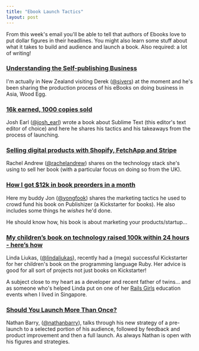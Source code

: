 ```yaml
---
title: "Ebook Launch Tactics"
layout: post
---
```


From this week's email you'll be able to tell that authors of Ebooks love to put dollar figures in their headlines. You might also learn some stuff about what it takes to build and audience and launch a book. Also required: a lot of writing!

### [Understanding the Self-publishing Business](http://drt.fm/office-hours/derek-sivers/)

I'm actually in New Zealand visiting Derek ([@sivers](http://twitter.com/sivers)) at the moment and he's been sharing the production process of his eBooks on doing business in Asia, Wood Egg.

### [16k earned, 1000 copies sold](http://joshuaearl.com/selfpublishing/lessons-learned-from-a-year-as-a-self-published-author/)

Josh Earl ([@josh_earl](http://twitter.com/josh_earl)) wrote a book about Sublime Text (this editor's text editor of choice) and here he shares his tactics and his takeaways from the process of launching.

### [Selling digital products with Shopify, FetchApp and Stripe](http://rachelandrew.co.uk/archives/2014/01/21/selling-digital-products-with-shopify-fetchapp-and-stripe/)

Rachel Andrew ([@rachelandrew](http://twitter.com/rachelandrew)) shares on the technology stack she's using to sell her book (with a particular focus on doing so from the UK).

### [How I got $12k in book preorders in a month](http://yongfook.com/how-i-got-12k-in-book-preorders-in-1-month.html)

Here my buddy Jon ([@yongfook](http://twitter.com/yongfook)) shares the marketing tactics he used to crowd fund his book on Publishizer (a Kickstarter for books). He also includes some things he *wishes* he'd done.

He should know how, his book is about marketing your products/startup...

### [My children’s book on technology raised 100k within 24 hours - here’s how](http://lindaliukas.tumblr.com/post/77372344314/my-childrens-book-on-technology-raised-100k-within-24)

Linda Liukas, ([@lindaliukas](http://twitter.com/lindaliukas)), recently had a (mega) successful Kickstarter for her children's book on the programming language Ruby. Her advice is good for all sort of projects not just books on Kickstarter!

A subject close to my heart as a developer and recent father of twins... and as someone who's helped Linda put on one of her [Rails Girls](http://railsgirls.com) education events when I lived in Singapore.

### [Should You Launch More Than Once?](http://nathanbarry.com/multiple-launches/)

Nathan Barry, ([@nathanbarry](http://twitter.com/nathanbarry)), talks through his new strategy of a pre-launch to a selected portion of his audience, followed by feedback and product improvement and then a full launch. As always Nathan is open with his figures and strategies.
